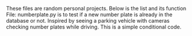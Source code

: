 These files are random personal projects. Below is the list and its function
File: numberplate.py is to test if a new number plate is already in the database or not. Inspired by seeing a parking vehicle with cameras checking number plates while driving. This is a simple conditional code.
